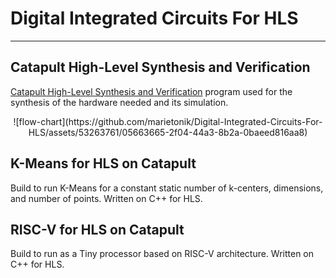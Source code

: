 # Digital Integrated Circuits For HLS
______________________________________

## Catapult High-Level Synthesis and Verification

[Catapult High-Level Synthesis and Verification](https://eda.sw.siemens.com/en-US/ic/catapult-high-level-synthesis/) 
program used for the synthesis of the hardware needed and its simulation.

<p align="center">
  ![flow-chart](https://github.com/marietonik/Digital-Integrated-Circuits-For-HLS/assets/53263761/05663665-2f04-44a3-8b2a-0baeed816aa8)
</p>

## K-Means for HLS on Catapult

Build to run K-Means for a constant static number of k-centers, dimensions, and number of points. Written on C++ for HLS.

## RISC-V for HLS on Catapult

Build to run as a Tiny processor based on RISC-V architecture. Written on C++ for HLS.





